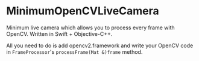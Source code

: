 # MinimumOpenCVLiveCamera
Minimum live camera which allows you to process every frame with OpenCV. Written in Swift + Objective-C++.

All you need to do is add opencv2.framework and write your OpenCV code in `FrameProcessor`'s `processFrame(Mat &)frame` method.
